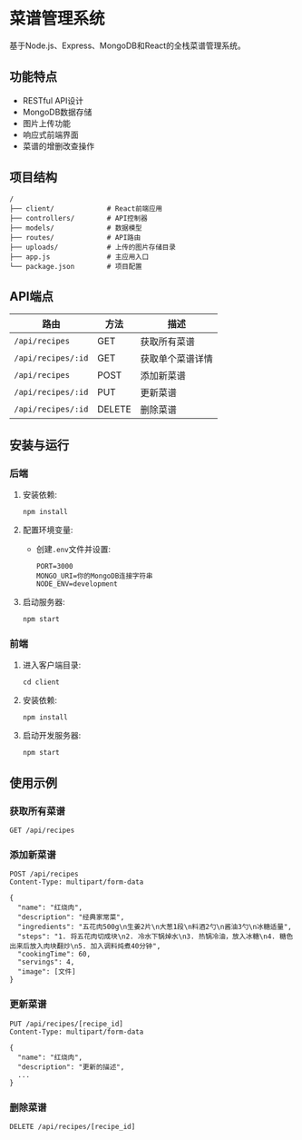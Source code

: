 # 菜谱管理系统

基于Node.js、Express、MongoDB和React的全栈菜谱管理系统。

## 功能特点

- RESTful API设计
- MongoDB数据存储
- 图片上传功能
- 响应式前端界面
- 菜谱的增删改查操作

## 项目结构

```
/
├── client/             # React前端应用
├── controllers/        # API控制器
├── models/             # 数据模型
├── routes/             # API路由
├── uploads/            # 上传的图片存储目录
├── app.js              # 主应用入口
└── package.json        # 项目配置
```

## API端点

| 路由 | 方法 | 描述 |
|------|------|------|
| `/api/recipes` | GET | 获取所有菜谱 |
| `/api/recipes/:id` | GET | 获取单个菜谱详情 |
| `/api/recipes` | POST | 添加新菜谱 |
| `/api/recipes/:id` | PUT | 更新菜谱 |
| `/api/recipes/:id` | DELETE | 删除菜谱 |

## 安装与运行

### 后端

1. 安装依赖:
   ```
   npm install
   ```

2. 配置环境变量:
   - 创建`.env`文件并设置:
     ```
     PORT=3000
     MONGO_URI=你的MongoDB连接字符串
     NODE_ENV=development
     ```

3. 启动服务器:
   ```
   npm start
   ```

### 前端

1. 进入客户端目录:
   ```
   cd client
   ```

2. 安装依赖:
   ```
   npm install
   ```

3. 启动开发服务器:
   ```
   npm start
   ```

## 使用示例

### 获取所有菜谱

```
GET /api/recipes
```

### 添加新菜谱

```
POST /api/recipes
Content-Type: multipart/form-data

{
  "name": "红烧肉",
  "description": "经典家常菜",
  "ingredients": "五花肉500g\n生姜2片\n大葱1段\n料酒2勺\n酱油3勺\n冰糖适量",
  "steps": "1. 将五花肉切成块\n2. 冷水下锅焯水\n3. 热锅冷油，放入冰糖\n4. 糖色出来后放入肉块翻炒\n5. 加入调料炖煮40分钟",
  "cookingTime": 60,
  "servings": 4,
  "image": [文件]
}
```

### 更新菜谱

```
PUT /api/recipes/[recipe_id]
Content-Type: multipart/form-data

{
  "name": "红烧肉",
  "description": "更新的描述",
  ...
}
```

### 删除菜谱

```
DELETE /api/recipes/[recipe_id]
``` 